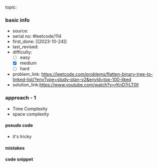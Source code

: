 topic:

### basic info
- source: 
- serial no: #leetcode/114 
- first_done: [[2023-10-24]]
- last_revised:
- difficulty:
	- [ ] easy
	- [x] medium
	- [ ] hard
- problem_link: https://leetcode.com/problems/flatten-binary-tree-to-linked-list/?envType=study-plan-v2&envId=top-100-liked
- solution_link:https://www.youtube.com/watch?v=rKnD7rLT0lI

### approach - 1
- Time Complexity
- space complexity

#### pseudo code
- it's tricky
#### mistakes

#### code snippet
```python

```